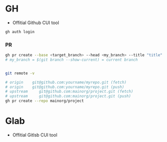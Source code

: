 # GH
* Offitial Github CUI tool

```bash
gh auth login
```

### PR
```bash
gh pr create --base <target_branch> --head <my_branch> --title "title" --body "body"
# my_branch = $(git branch --show-current) = current branch


git remote -v

# origin    git@github.com:yourname/myrepo.git (fetch)
# origin    git@github.com:yourname/myrepo.git (push)
# upstream     git@github.com:mainorg/project.git (fetch)
# upstream     git@github.com:mainorg/project.git (push)
gh pr create --repo mainorg/project
```


# Glab
* Offitial Gitlsb CUI tool
